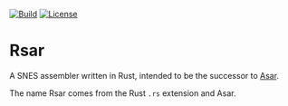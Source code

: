 [![Build](https://travis-ci.com/ExE-Boss/Rsar.svg?branch=master)](https://travis-ci.com/ExE-Boss/Rsar)
[![License](https://img.shields.io/github/license/ExE-Boss/Rsar.svg)](https://github.com/ExE-Boss/Rsar/blob/master/LICENSE)

Rsar
====

A SNES assembler written in Rust, intended to be the successor to [Asar](https://github.com/RPGHacker/asar).

The name Rsar comes from the Rust `.rs` extension and Asar.
